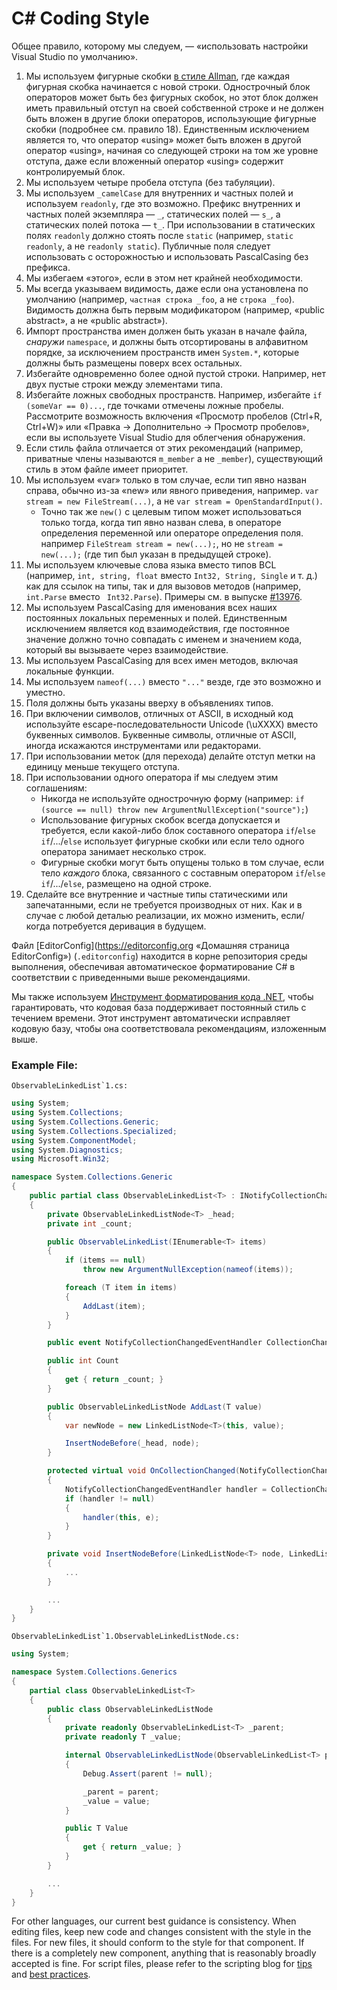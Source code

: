 C# Coding Style
===============
Общее правило, которому мы следуем, — «использовать настройки Visual Studio по умолчанию».

1. Мы используем фигурные скобки [в стиле Allman](http://en.wikipedia.org/wiki/Indent_style#Allman_style), где каждая фигурная скобка начинается с новой строки. Однострочный блок операторов может быть без фигурных скобок, но этот блок должен иметь правильный отступ на своей собственной строке и не должен быть вложен в другие блоки операторов, использующие фигурные скобки (подробнее см. правило 18). Единственным исключением является то, что оператор «using» может быть вложен в другой оператор «using», начиная со следующей строки на том же уровне отступа, даже если вложенный оператор «using» содержит контролируемый блок.
2. Мы используем четыре пробела отступа (без табуляции).
3. Мы используем `_camelCase` для внутренних и частных полей и используем `readonly`, где это возможно. Префикс внутренних и частных полей экземпляра — `_`, статических полей — `s_`, а статических полей потока — `t_`. При использовании в статических полях `readonly` должно стоять после `static` (например, `static readonly`, а не `readonly static`). Публичные поля следует использовать с осторожностью и использовать PascalCasing без префикса.
4. Мы избегаем «этого», если в этом нет крайней необходимости.
5. Мы всегда указываем видимость, даже если она установлена ​​по умолчанию (например,
   `частная строка _foo`, а не `строка _foo`). Видимость должна быть первым модификатором (например,
   «public abstract», а не «public abstract»).
6. Импорт пространства имен должен быть указан в начале файла, *снаружи*
   `namespace`, и должны быть отсортированы в алфавитном порядке, за исключением пространств имен `System.*`, которые должны быть размещены поверх всех остальных.
7. Избегайте одновременно более одной пустой строки. Например, нет двух
   пустые строки между элементами типа.
8. Избегайте ложных свободных пространств.
   Например, избегайте `if (someVar == 0)...`, где точками отмечены ложные пробелы.
   Рассмотрите возможность включения «Просмотр пробелов (Ctrl+R, Ctrl+W)» или «Правка -> Дополнительно -> Просмотр пробелов», если вы используете Visual Studio для облегчения обнаружения.
9. Если стиль файла отличается от этих рекомендаций (например, приватные члены называются `m_member`
   а не `_member`), существующий стиль в этом файле имеет приоритет.
10. Мы используем «var» только в том случае, если тип явно назван справа, обычно из-за «new» или явного приведения, например. `var stream = new FileStream(...)`, а не `var stream = OpenStandardInput()`.
    - Точно так же `new()` с целевым типом может использоваться только тогда, когда тип явно назван слева, в операторе определения переменной или операторе определения поля. например `FileStream stream = new(...);`, но не `stream = new(...);` (где тип был указан в предыдущей строке).
11. Мы используем ключевые слова языка вместо типов BCL (например, `int, string, float` вместо `Int32, String, Single` и т. д.) как для ссылок на типы, так и для вызовов методов (например, `int.Parse` вместо ` Int32.Parse`). Примеры см. в выпуске [#13976](https://github.com/dotnet/runtime/issues/13976).
12. Мы используем PascalCasing для именования всех наших постоянных локальных переменных и полей. Единственным исключением является код взаимодействия, где постоянное значение должно точно совпадать с именем и значением кода, который вы вызываете через взаимодействие.
13. Мы используем PascalCasing для всех имен методов, включая локальные функции.
14. Мы используем ```nameof(...)``` вместо ```"..."``` везде, где это возможно и уместно.
15. Поля должны быть указаны вверху в объявлениях типов.
16. При включении символов, отличных от ASCII, в исходный код используйте escape-последовательности Unicode (\uXXXX) вместо буквенных символов. Буквенные символы, отличные от ASCII, иногда искажаются инструментами или редакторами.
17. При использовании меток (для перехода) делайте отступ метки на единицу меньше текущего отступа.
18. При использовании одного оператора if мы следуем этим соглашениям:
    - Никогда не используйте однострочную форму (например: `if (source == null) throw new ArgumentNullException("source");`)
    - Использование фигурных скобок всегда допускается и требуется, если какой-либо блок составного оператора `if`/`else if`/.../`else` использует фигурные скобки или если тело одного оператора занимает несколько строк.
    - Фигурные скобки могут быть опущены только в том случае, если тело *каждого* блока, связанного с составным оператором `if`/`else if`/.../`else`, размещено на одной строке.
19. Сделайте все внутренние и частные типы статическими или запечатанными, если не требуется производных от них. Как и в случае с любой деталью реализации, их можно изменить, если/когда потребуется деривация в будущем.

Файл [EditorConfig](https://editorconfig.org «Домашняя страница EditorConfig») (`.editorconfig`) находится в корне репозитория среды выполнения, обеспечивая автоматическое форматирование C# в соответствии с приведенными выше рекомендациями.

Мы также используем [Инструмент форматирования кода .NET](https://github.com/dotnet/codeformatter), чтобы гарантировать, что кодовая база поддерживает постоянный стиль с течением времени. Этот инструмент автоматически исправляет кодовую базу, чтобы она соответствовала рекомендациям, изложенным выше.

### Example File:

``ObservableLinkedList`1.cs:``

```C#
using System;
using System.Collections;
using System.Collections.Generic;
using System.Collections.Specialized;
using System.ComponentModel;
using System.Diagnostics;
using Microsoft.Win32;

namespace System.Collections.Generic
{
    public partial class ObservableLinkedList<T> : INotifyCollectionChanged, INotifyPropertyChanged
    {
        private ObservableLinkedListNode<T> _head;
        private int _count;

        public ObservableLinkedList(IEnumerable<T> items)
        {
            if (items == null)
                throw new ArgumentNullException(nameof(items));

            foreach (T item in items)
            {
                AddLast(item);
            }
        }

        public event NotifyCollectionChangedEventHandler CollectionChanged;

        public int Count
        {
            get { return _count; }
        }

        public ObservableLinkedListNode AddLast(T value)
        {
            var newNode = new LinkedListNode<T>(this, value);

            InsertNodeBefore(_head, node);
        }

        protected virtual void OnCollectionChanged(NotifyCollectionChangedEventArgs e)
        {
            NotifyCollectionChangedEventHandler handler = CollectionChanged;
            if (handler != null)
            {
                handler(this, e);
            }
        }

        private void InsertNodeBefore(LinkedListNode<T> node, LinkedListNode<T> newNode)
        {
            ...
        }

        ...
    }
}
```

``ObservableLinkedList`1.ObservableLinkedListNode.cs:``

```C#
using System;

namespace System.Collections.Generics
{
    partial class ObservableLinkedList<T>
    {
        public class ObservableLinkedListNode
        {
            private readonly ObservableLinkedList<T> _parent;
            private readonly T _value;

            internal ObservableLinkedListNode(ObservableLinkedList<T> parent, T value)
            {
                Debug.Assert(parent != null);

                _parent = parent;
                _value = value;
            }

            public T Value
            {
                get { return _value; }
            }
        }

        ...
    }
}
```

For other languages, our current best guidance is consistency. When editing files, keep new code and changes consistent with the style in the files. For new files, it should conform to the style for that component. If there is a completely new component, anything that is reasonably broadly accepted is fine. For script files, please refer to the scripting blog for [tips](https://devblogs.microsoft.com/scripting/tag/powertip) and [best practices](https://devblogs.microsoft.com/scripting/tag/best-practices).
